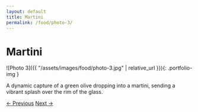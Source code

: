 ```yaml
---
layout: default
title: Martini
permalink: /food/photo-3/
---
```


# Martini

![Photo 3]({{ "/assets/images/food/photo-3.jpg" | relative_url }}){: .portfolio-img }
<p class="caption">A dynamic capture of a green olive dropping into a martini, sending a vibrant splash over the rim of the glass.</p>

<div class="nav-links">
  <a href="{{ "/food/photo-2/" | relative_url }}">&#8592; Previous</a>
  <a href="{{ "/food/photo-4/" | relative_url }}">Next &#8594;</a>
</div>